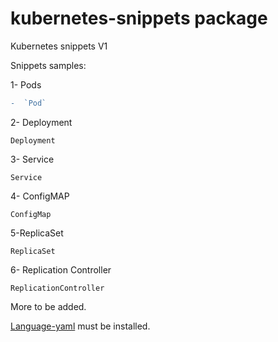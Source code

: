 # kubernetes-snippets package


Kubernetes snippets V1

Snippets samples:

1- Pods
```diff
-  `Pod`
```
2- Deployment

  `Deployment`

3- Service

  `Service`

4- ConfigMAP

  `ConfigMap`

5-ReplicaSet

  `ReplicaSet`

6- Replication Controller

  `ReplicationController`


More to be added.

[Language-yaml](https://atom.io/packages/language-yaml) must be installed.
